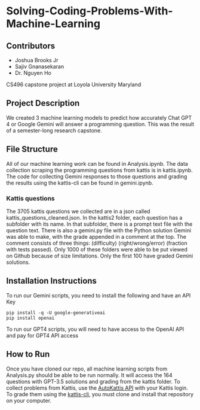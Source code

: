# Solving-Coding-Problems-With-Machine-Learning

## Contributors
- Joshua Brooks Jr
- Sajiv Gnanasekaran
- Dr. Nguyen Ho

CS496 capstone project at Loyola University Maryland

## Project Description

We created 3 machine learning models to predict how accurately Chat GPT 4 or Google Gemini will answer a programming question. This was the result of a semester-long research capstone. 

## File Structure

All of our machine learning work can be found in Analysis.ipynb. The data collection scraping the programming questions from kattis is in kattis.ipynb. The code for collecting Gemini responses to those questions and grading the results using the kattis-cli can be found in gemini.ipynb. 

### Kattis questions
The 3705 kattis questions we collected are in a json called kattis_questions_cleaned.json. In the kattis2 folder, each question has a subfolder with its name. In that subfolder, there is a prompt text file with the question text. There is also a gemini.py file with the Python solution Gemini was able to make, with the grade appended in a comment at the top. The comment consists of three things: (difficulty) (right/wrong/error) (fraction with tests passed). Only 1000 of these folders were able to be put viewed on Github because of size limitations. Only the first 100 have graded Gemini solutions.

## Installation Instructions
To run our Gemini scripts, you need to install the following and have an API Key
```
pip install -q -U google-generativeai
pip install openai
```
To run our GPT4 scripts, you will need to have access to the OpenAI API and pay for GPT4 API access

## How to Run
Once you have cloned our repo, all machine learning scripts from Analysis.py should be able to be run normally. It will access the 164 questions with GPT-3.5 solutions and grading from the kattis folder. To collect problems from Kattis, use the [AutoKattis API](https://github.com/RussellDash332/autokattis) with your Kattis login. To grade them using the [kattis-cli](https://github.com/Kattis/kattis-cli), you must clone and install that repository on your computer. 

